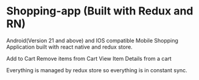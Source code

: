 # Shopping-app (Built with Redux and RN)
Android(Version 21 and above) and IOS compatible
Mobile Shopping Application built with react native and redux store.

Add to Cart 
Remove items from Cart
View Item Details from a cart

Everything is managed by redux store so everything is in constant sync.

